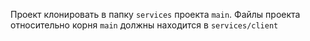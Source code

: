 Проект клонировать в папку `services` проекта `main`. Файлы проекта относительно корня `main` должны находится в `services/client`
